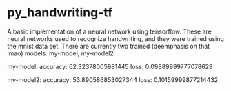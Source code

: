 # py_handwriting-tf

A basic implementation of a neural network using tensorflow. These are neural networks used to recognize handwriting, and they were trained using the mnist data set. There are currently two trained (deemphasis on that lmao) models: my-model, my-model2

my-model:
accuracy: 62.32378005981445
loss: 0.09889999777078629

my-model2:
accuracy: 53.890586853027344
loss: 0.10159999877214432

